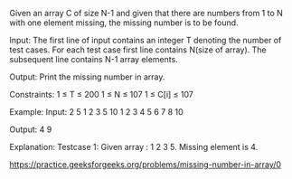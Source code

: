 Given an array C of size N-1 and given that there are numbers from 1 to N with one element missing, the missing number is to be found.

Input:
The first line of input contains an integer T denoting the number of test cases. For each test case first line contains N(size of array). The subsequent line contains N-1 array elements.

Output:
Print the missing number in array.

Constraints:
1 ≤ T ≤ 200
1 ≤ N ≤ 107
1 ≤ C[i] ≤ 107

Example:
Input:
2
5
1 2 3 5
10
1 2 3 4 5 6 7 8 10

Output:
4
9

Explanation:
Testcase 1: Given array : 1 2 3 5. Missing element is 4.

https://practice.geeksforgeeks.org/problems/missing-number-in-array/0
